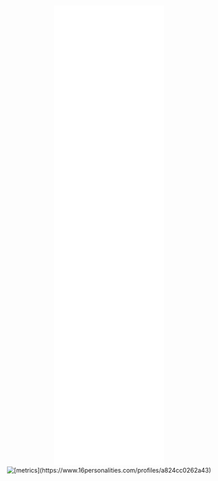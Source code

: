 <p align="center">
<img src="/github-metrics.svg" alt="metrics" width="50%"/>
<img src="https://www.16personalities.com/static/images/personality-types/headers/diplomats_Campaigner_ENFP_personality_header.svg" alt="[metrics](https://www.16personalities.com/profiles/a824cc0262a43)" width="50%"/>
</p>
